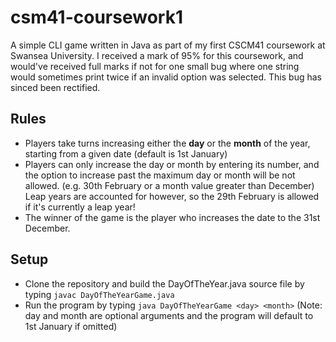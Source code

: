 # csm41-coursework1
A simple CLI game written in Java as part of my first CSCM41 coursework at Swansea University. I received a mark of 95% for this coursework, and would've received
full marks if not for one small bug where one string would sometimes print twice if an invalid option was selected. This bug has sinced been rectified.

## Rules  
- Players take turns increasing either the **day** or the **month** of the year, starting from a given date (default is 1st January)
- Players can only increase the day or month by entering its number, and the option to increase past the maximum day or month will be not allowed. (e.g. 30th February or a month value greater than December)
Leap years are accounted for however, so the 29th February is allowed if it's currently a leap year!
- The winner of the game is the player who increases the date to the 31st December.

## Setup
- Clone the repository and build the DayOfTheYear.java source file by typing `javac DayOfTheYearGame.java`
- Run the program by typing `java DayOfTheYearGame <day> <month>` (Note: day and month are optional arguments and the program will default to 1st January if omitted)
